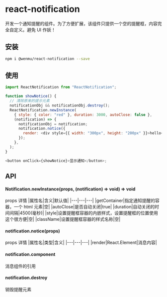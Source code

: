 # react-notification

开发一个通知提醒的组件。为了方便扩展，该组件只提供一个空的提醒框，内容完全自定义。避免 UI 作妖！

## 安装

```bash
npm i @wenmu/react-notification --save
```

## 使用

```js
import ReactNotification from "ReactNotification";

function showNotice() {
  // 清除原来的提示元素
  notificationObj && notificationObj.destroy();
  ReactNotification.newInstance(
    { style: { color: "red" }, duration: 3000, autoClose: false },
    (notification) => {
      notificationObj = notification;
      notification.notice({
        render: <div style={{ width: "300px", height: "200px" }}>hello</div>,
      });
    },
  );
}

<button onClick={showNotice}>显示通知</button>;
```

## API

#### Notification.newInstance(props, (notification) => void) => void

props 详情
|属性名|含义|默认值|
|---|---|---|
|getContainer|指定通知提醒的容器，一个 html 元素|空|
|autoClose|是否自动关闭|true|
|duration|自动关闭的时间间隔|4500(毫秒)|
|style|设置提醒框容器的内嵌样式，设置提醒框的位置使用这个很方便|空|
|className|设置提醒框容器的样式名称|空|

#### notification.notice(props)

props 详情
|属性名|类型|含义|
|---|---|---|
|render|React.Element|消息内容|

#### notification.component

消息组件的引用

#### notification.destroy

销毁提醒元素
